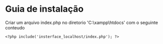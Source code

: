# Guia de instalação


Criar um arquivo index.php no diretorio 'C:\xampp\htdocs\' com o seguinte conteudo
```
<?php include('insterface_localhost/index.php'); ?>
```